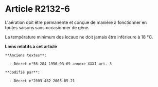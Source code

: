 # Article R2132-6

L'aération doit être permanente et conçue de manière à fonctionner en toutes saisons sans occasionner de gêne.

La température minimum des locaux ne doit jamais être inférieure à 18 °C.

**Liens relatifs à cet article**

	**Anciens textes**:

	  - Décret n°56-284 1956-03-09 annexe XXXI art. 3

	**Codifié par**:

	  - Décret n°2003-462 2003-05-21
